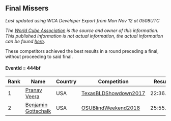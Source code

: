 ## Final Missers

*Last updated using WCA Developer Export from Mon Nov 12 at 0508UTC*

*The [World Cube Association](https://www.worldcubeassociation.org) is the source and owner of this information. This published information is not actual information, the actual information can be found [here](https://www.worldcubeassociation.org/results).*

These competitors achieved the best results in a round preceding a final, without proceeding to said final.

#### EventId = 444bf

|Rank|Name|Country|Competition|Result|  
|--|--|--|--|--|  
|1|[Pranav Veera](https://www.worldcubeassociation.org/persons/2015VEER01)|USA|[TexasBLDShowdown2017](https://www.worldcubeassociation.org/competitions/TexasBLDShowdown2017)|22:36.00|  
|2|[Benjamin Gottschalk](https://www.worldcubeassociation.org/persons/2016GOTT01)|USA|[OSUBlindWeekend2018](https://www.worldcubeassociation.org/competitions/OSUBlindWeekend2018)|25:55.00|  
